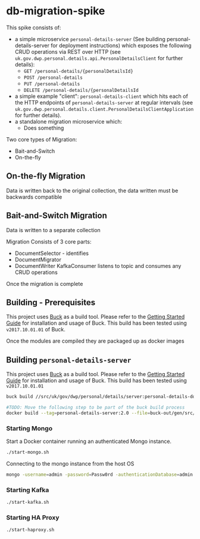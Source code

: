 # db-migration-spike

This spike consists of:
- a simple microservice `personal-details-server` (See building personal-details-server for deployment instructions) which exposes the following CRUD operations via REST over HTTP (see 
`uk.gov.dwp.personal.details.api.PersonalDetailsClient` for further details):
  - `GET /personal-details/{personalDetailsId}`
  - `POST /personal-details`
  - `PUT /personal-details`
  - `DELETE /personal-details/{personalDetailsId`
- a simple example "client": `personal-details-client` which hits each of the HTTP endpoints of `personal-details-server` at regular intervals
 (see `uk.gov.dwp.personal.details.client.PersonalDetailsClientApplication` for further details).
- a standalone migration microservice which:
  - Does something
  
  
Two core types of Migration:
- Bait-and-Switch
- On-the-fly

## On-the-fly Migration
Data is written back to the original collection, the data written must be backwards compatible

## Bait-and-Switch Migration
Data is written to a separate collection 

Migration
Consists of 3 core parts:
- DocumentSelector - identifies
- DocumentMigrator
- DocumentWriter
KafkaConsumer listens to topic and consumes any CRUD operations

Once the migration is complete

## Building - Prerequisites
This project uses [Buck](https://buckbuild.com/) as a build tool.  Please refer to the [Getting Started Guide]() for installation and usage of Buck.
This build has been tested using `v2017.10.01.01` of Buck.

Once the modules are compiled they are packaged up as docker images

## Building `personal-details-server`
This project uses [Buck](https://buckbuild.com/) as a build tool.  Please refer to the [Getting Started Guide]() for installation and usage of Buck.
This build has been tested using `v2017.10.01.01`

```bash
buck build //src/uk/gov/dwp/personal/details/server:personal-details-docker

#TODO: Move the following step to be part of the buck build process
docker build --tag=personal-details-server:2.0 --file=buck-out/gen/src/uk/gov/dwp/personal/details/server/personal-details-docker/Dockerfile .
```

### Starting Mongo
Start a Docker container running an authenticated Mongo instance.

```bash
./start-mongo.sh
```
Connecting to the mongo instance from the host OS
```bash
mongo -username=admin -password=Passw0rd -authenticationDatabase=admin localhost:28018/admin
```

### Starting Kafka
```bash
./start-kafka.sh
```

### Starting HA Proxy
```bash
./start-haproxy.sh
```
